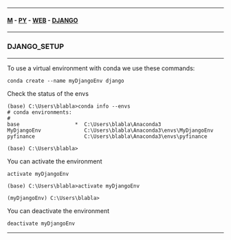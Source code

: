 
---

#### [M](https://github.com/ttltrk/TTT/blob/master/menu.md) - [PY](https://github.com/ttltrk/TTT/blob/master/PY/PY.md) - [WEB](https://github.com/ttltrk/TTT/blob/master/PY/WEB/WEB.md) - [DJANGO](https://github.com/ttltrk/TTT/blob/master/PY/WEB/DJANGO/DJANGO.md)

---

### DJANGO_SETUP

---

To use a virtual environment with conda we use these commands:

```
conda create --name myDjangoEnv django
```

Check the status of the envs

```
(base) C:\Users\blabla>conda info --envs
# conda environments:
#
base                  *  C:\Users\blabla\Anaconda3
MyDjangoEnv              C:\Users\blabla\Anaconda3\envs\MyDjangoEnv
pyfinance                C:\Users\blabla\Anaconda3\envs\pyfinance

(base) C:\Users\blabla>
```

You can activate the environment

```
activate myDjangoEnv
```

```
(base) C:\Users\blabla>activate myDjangoEnv

(myDjangoEnv) C:\Users\blabla>
```

You can deactivate the environment

```
deactivate myDjangoEnv
```

---
